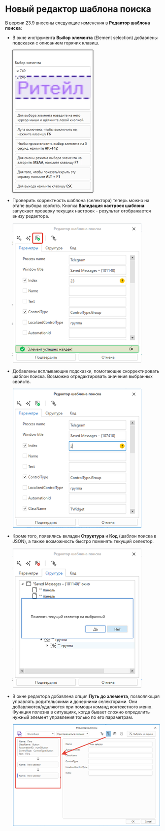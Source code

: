 # Новый редактор шаблона поиска

В версии 23.9 внесены следующие изменения в **Редактор шаблона поиска**:

* В окне инструмента **Выбор элемента** (Element selection) добавлены подсказки с описанием горячих клавиш. 
  
  ![](<../../../.gitbook/assets/picker-3.png>)

* Проверить корректность шаблона (селектора) теперь можно на этапе выбора свойств. Кнопка **Валидация настроек шаблона** запускает проверку текущих настроек - результат отображается внизу редактора. 

  ![](<../../../.gitbook/assets/search settings validation.png>)  
   
* Добавлены всплывающие подсказки, помогающие скорректировать шаблон поиска. Возможно отредактировать значения выбранных свойств.
  
  ![](<../../../.gitbook/assets/edit-value-in-pattern-editor.png>)

* Кроме того, появились вкладки **Структура** и **Код** (шаблон поиска в JSON), а также возможность быстро поменять текущий селектор.

  ![](<../../../.gitbook/assets/structure-tub-in-editor.png>)

* В окне редактора добавлена опция **Путь до элемента**, позволяющая управлять родительскими и дочерними селекторами. Они добавляются/удаляются при помощи команд контекстного меню. Функция полезна в ситуациях, когда бывает сложно определить нужный элемент управления только по его параметрам.

  ![](<../../../.gitbook/assets/path-to-element-in-editor-2.png>)
